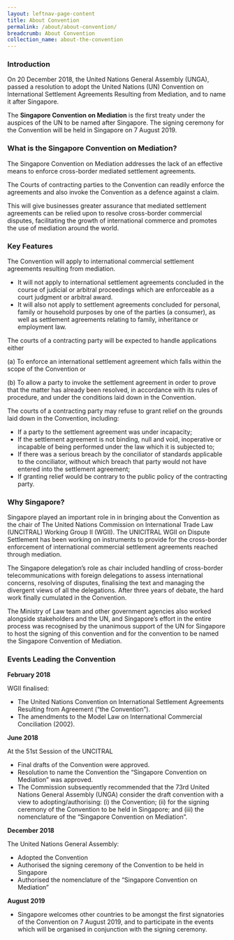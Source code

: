 ```yaml
---
layout: leftnav-page-content
title: About Convention
permalink: /about/about-convention/
breadcrumb: About Convention
collection_name: about-the-convention
---
```


### **Introduction** 

On 20 December 2018, the United Nations General Assembly (UNGA), passed a resolution to adopt the United Nations (UN) Convention on International Settlement Agreements Resulting from Mediation, and to name it after Singapore.

The **Singapore Convention on Mediation** is the first treaty under the auspices of the UN to be named after Singapore. The signing ceremony for the Convention will be held in Singapore on 7 August 2019.

### **What is the Singapore Convention on Mediation?**

The Singapore Convention on Mediation addresses the lack of an effective means to enforce cross-border mediated settlement agreements.

The Courts of contracting parties to the Convention can readily enforce the agreements and also invoke the Convention as a defence against a claim.

This will give businesses greater assurance that mediated settlement agreements can be relied upon to resolve cross-border commercial disputes, facilitating the growth of international commerce and promotes the use of mediation around the world.

### **Key Features**

The Convention will apply to international commercial settlement agreements resulting from mediation. 

*	It will not apply to international settlement agreements concluded in the course of judicial or arbitral proceedings which are enforceable as a court judgment or arbitral award.
*	It will also not apply to settlement agreements concluded for personal, family or household purposes by one of the parties (a consumer), as well as settlement agreements relating to family, inheritance or employment law.

The courts of a contracting party will be expected to handle applications either

(a)	To enforce an international settlement agreement which falls within the scope of the Convention 
or 

(b)	To allow a party to invoke the settlement agreement in order to prove that the matter has already been resolved, in accordance with its rules of procedure, and under the conditions laid down in the Convention.

The courts of a contracting party may refuse to grant relief on the grounds laid down in the Convention, including:

*	If a party to the settlement agreement was under incapacity;
*	If the settlement agreement is not binding, null and void, inoperative or incapable of being performed under the law which it is subjected to;
*	If there was a serious breach by the conciliator of standards applicable to the conciliator, without which breach that party would not have entered into the settlement agreement;
*	If granting relief would be contrary to the public policy of the contracting party.

### **Why Singapore?**

Singapore played an important role in in bringing about the Convention as the chair of The United Nations Commission on International Trade Law (UNCITRAL) Working Group II (WGII). The UNICITRAL WGII on Dispute Settlement has been working on instruments to provide for the cross-border enforcement of international commercial settlement agreements reached through mediation. 

The Singapore delegation’s role as chair included handling of cross-border telecommunications with foreign delegations to assess international concerns, resolving of disputes, finalising the text and managing the divergent views of all the delegations. After three years of debate, the hard work finally cumulated in the Convention. 

The Ministry of Law team and other government agencies also worked alongside stakeholders and the UN, and Singapore’s effort in the entire process was recognised by the unanimous support of the UN for Singapore to host the signing of this convention and for the convention to be named the Singapore Convention of Mediation. 


### **Events Leading the Convention**

**February 2018**

WGII finalised:

*	The United Nations Convention on International Settlement Agreements Resulting from Agreement (“the Convention”).
*	The amendments to the Model Law on International Commercial Conciliation (2002). 

**June 2018**

At the 51st Session of the UNCITRAL 

*	Final drafts of the Convention were approved.
*	Resolution to name the Convention the “Singapore Convention on Mediation” was approved.
*	The Commission subsequently recommended that the 73rd United Nations General Assembly (UNGA) consider the draft convention with a view to adopting/authorising: (i) the Convention; (ii) for the signing ceremony of the Convention to be held in Singapore; and (iii) the nomenclature of the “Singapore Convention on Mediation”. 

**December 2018**

The United Nations General Assembly: 

*	Adopted the Convention
*	Authorised the signing ceremony of the Convention to be held in Singapore
*	Authorised the nomenclature of the “Singapore Convention on Mediation”

**August 2019**

*	Singapore welcomes other countries to be amongst the first signatories of the Convention on 7 August 2019, and to participate in the events which will be organised in conjunction with the signing ceremony.

